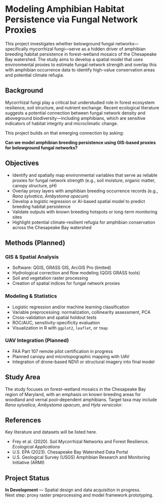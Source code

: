 # Modeling Amphibian Habitat Persistence via Fungal Network Proxies

This project investigates whether belowground fungal networks—specifically mycorrhizal fungi—serve as a hidden driver of amphibian breeding habitat persistence in forest–wetland mosaics of the Chesapeake Bay watershed. The study aims to develop a spatial model that uses environmental proxies to estimate fungal network strength and overlay this with amphibian occurrence data to identify high-value conservation areas and potential climate refugia.

## Background

Mycorrhizal fungi play a critical but understudied role in forest ecosystem resilience, soil structure, and nutrient exchange. Recent ecological literature suggests a potential connection between fungal network density and aboveground biodiversity—including amphibians, which are sensitive indicators of habitat integrity and microclimatic change.

This project builds on that emerging connection by asking:

**Can we model amphibian breeding persistence using GIS-based proxies for belowground fungal networks?**

## Objectives

- Identify and spatially map environmental variables that serve as reliable proxies for fungal network strength (e.g., soil moisture, organic matter, canopy structure, pH)
- Overlay proxy layers with amphibian breeding occurrence records (e.g., *Rana sylvatica*, *Ambystoma opacum*)
- Develop a logistic regression or AI-based spatial model to predict breeding habitat persistence
- Validate outputs with known breeding hotspots or long-term monitoring sites
- Highlight potential climate-resilient refugia for amphibian conservation across the Chesapeake Bay watershed


## Methods (Planned)

### GIS & Spatial Analysis
- Software: QGIS, GRASS GIS, ArcGIS Pro (limited)
- Hydrological correction and flow modeling (QGIS GRASS tools)
- Soil and vegetation raster processing
- Creation of spatial indices for fungal network proxies

### Modeling & Statistics
- Logistic regression and/or machine learning classification
- Variable preprocessing: normalization, collinearity assessment, PCA
- Cross-validation and spatial holdout tests
- ROC/AUC, sensitivity-specificity evaluation
- Visualization in R with `ggplot2`, `leaflet`, or `tmap`

### UAV Integration (Planned)
- FAA Part 107 remote pilot certification in progress
- Planned canopy and microtopographic mapping with UAV
- Integration of drone-based NDVI or structural imagery into final model

## Study Area

The study focuses on forest–wetland mosaics in the Chesapeake Bay region of Maryland, with an emphasis on known breeding areas for woodland and vernal pool–dependent amphibians. Target taxa may include *Rana sylvatica*, *Ambystoma opacum*, and *Hyla versicolor*.

## References

Key literature and datasets will be listed here.

- Frey et al. (2020). Soil Mycorrhizal Networks and Forest Resilience. *Ecological Applications*
- U.S. EPA (2023). Chesapeake Bay Watershed Data Portal
- U.S. Geological Survey (USGS) Amphibian Research and Monitoring Initiative (ARMI)

## Project Status

**In Development** — Spatial design and data acquisition in progress.  
Next step: proxy raster preprocessing and model framework prototyping.
